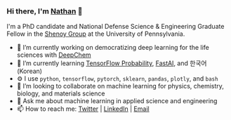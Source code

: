 ### Hi there, I'm [Nathan](https://ncfrey.github.io/) 👋


I'm a PhD candidate and National Defense Science & Engineering Graduate Fellow in the [Shenoy Group](http://shenoy.seas.upenn.edu/) at the University of Pennsylvania.

- 🔭 I’m currently working on democratizing deep learning for the life sciences with [DeepChem](https://github.com/deepchem/deepchem)
- 🌱 I’m currently learning [TensorFlow Probability](https://www.tensorflow.org/probability), [FastAI](https://github.com/fastai/fastai), and 한국어 (Korean)
- ⚙️ I use `python`, `tensorflow`, `pytorch`, `sklearn`, `pandas`, `plotly`, and `bash` 
- 👯 I’m looking to collaborate on machine learning for physics, chemistry, biology, and materials science
- 💬 Ask me about machine learning in applied science and engineering
- 📫 How to reach me: [Twitter](https://twitter.com/nc_frey) | [LinkedIn](https://linkedin.com/in/ncfrey) | [Email](n.frey@seas.upenn.edu)
